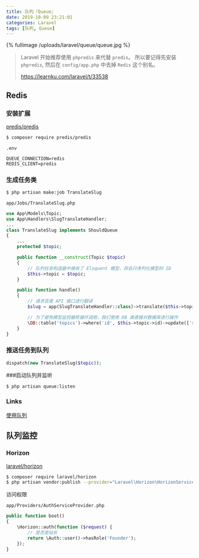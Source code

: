 ```yaml
---
title: 队列『Queue』
date: 2019-10-09 23:21:01
categories: Laravel
tags: [队列, Queue]
---
```


{% fullimage /uploads/laravel/queue/queue.jpg  %}

<!-- more -->

>  Laravel 开始推荐使用 `phpredis` 来代替 `predis`。
> 所以要记得先安装 `phpredis`, 然后在 `config/app.php` 中去掉 `Redis` 这个别名。 
>
> https://learnku.com/laravel/t/33538 





## Redis

### 安装扩展

[predis/predis](https://github.com/nrk/predis)

```bash
$ composer require predis/predis
```

`.env`

```env
QUEUE_CONNECTION=redis
REDIS_CLIENT=predis
```

### 生成任务类

```bash
$ php artisan make:job TranslateSlug
```

`app/Jobs/TranslateSlug.php`

```php
use App\Models\Topic;
use App\Handlers\SlugTranslateHandler;
...
class TranslateSlug implements ShouldQueue
{
    ...
    protected $topic;

    public function __construct(Topic $topic)
    {
        // 队列任务构造器中接收了 Eloquent 模型，将会只序列化模型的 ID
        $this->topic = $topic;
    }

    public function handle()
    {
        // 请求百度 API 接口进行翻译
        $slug = app(SlugTranslateHandler::class)->translate($this->topic->title);

        // 为了避免模型监控器死循环调用，我们使用 DB 类直接对数据库进行操作
        \DB::table('topics')->where('id', $this->topic->id)->update(['slug' => $slug]);
    }
}

```

### 推送任务到队列

```php
dispatch(new TranslateSlug($topic));
```

###启动队列并监听

```bash
$ php artisan queue:listen
```

### Links

[使用队列](https://learnku.com/courses/laravel-intermediate-training/6.x/using-queues/5576)

## 队列监控

### Horizon

[laravel/horizon](https://github.com/laravel/horizon)

```bash
$ composer require laravel/horizon
$ php artisan vendor:publish --provider="Laravel\Horizon\HorizonServiceProvider"
```

访问权限

`app/Providers/AuthServiceProvider.php`

```php
public function boot()
{
    \Horizon::auth(function ($request) {
        // 是否是站长
        return \Auth::user()->hasRole('Founder');
    });
}
```


